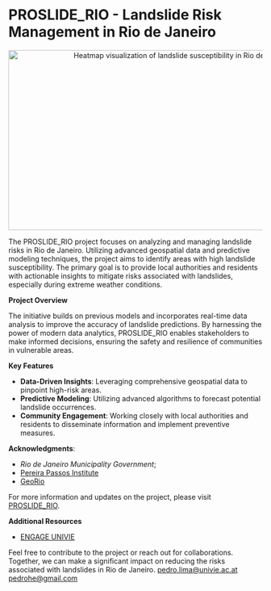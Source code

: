 # PROSLIDE_RIO - Landslide Risk Management in Rio de Janeiro

<p align="center">
  <img
    src="/rioSlide_logo.png"
    alt="Heatmap visualization of landslide susceptibility in Rio de Janeiro"
    title="Heatmap visualization of landslide susceptibility in Rio de Janeiro"
    width="674"  
    height="357"> 
</p>

The PROSLIDE_RIO project focuses on analyzing and managing landslide risks in Rio de Janeiro. Utilizing advanced geospatial data and predictive modeling techniques, the project aims to identify areas with high landslide susceptibility. The primary goal is to provide local authorities and residents with actionable insights to mitigate risks associated with landslides, especially during extreme weather conditions.

**Project Overview**

The initiative builds on previous models and incorporates real-time data analysis to improve the accuracy of landslide predictions. By harnessing the power of modern data analytics, PROSLIDE_RIO enables stakeholders to make informed decisions, ensuring the safety and resilience of communities in vulnerable areas.

**Key Features**

- **Data-Driven Insights**: Leveraging comprehensive geospatial data to pinpoint high-risk areas.
- **Predictive Modeling**: Utilizing advanced algorithms to forecast potential landslide occurrences.
- **Community Engagement**: Working closely with local authorities and residents to disseminate information and implement preventive measures.

<!--**License**

This project is licensed under the MIT License. See the [LICENSE](./LICENSE) file for details.

**Citation**:

Lima P, et al. (2023): PROSLIDE_RIO: Advanced Landslide Risk Management in Rio de Janeiro. [Month] 2023, Rio de Janeiro.-->

**Acknowledgments**:
- *Rio de Janeiro Municipality Government*;
- [Pereira Passos Institute](https://www.rio.rj.gov.br/web/ipp/who-we-are)
- [GeoRio](https://www.rio.rj.gov.br/web/georio/quem-somos)

For more information and updates on the project, please visit [PROSLIDE_RIO](https://pedrohe.shinyapps.io/Shinny_app_RioSlide/).

**Additional Resources**

- [ENGAGE UNIVIE](https://geographie.univie.ac.at/arbeitsgruppen/engage-geomorphologische-systeme-und-risikoforschung/) 

Feel free to contribute to the project or reach out for collaborations. Together, we can make a significant impact on reducing the risks associated with landslides in Rio de Janeiro.
pedro.lima@univie.ac.at
pedrohe@gmail.com
